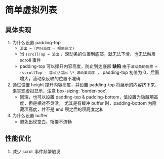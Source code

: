 # 简单虚拟列表

## 具体实现

1. 为什么设置 padding-top
   - `溢出 = (内容高度 - 视窗高度)`
   - 当 `scrollTop = 溢出` ，滚动条的位置到底部，就无法下滑，也无法触发 scroll 事件
   - padding-top 可以撑开内容高度，防止到达底部
     **缺陷**
     由于`滚动条的位置 = (scrollTop - 溢出)/溢出 \* 滚动条高度 `，
     padding-top 初值为 0，后面增大，滚动条反映的位置不准确
2. 通过设置 height 撑开内容高度，并设置 padding-top 将展示的内容挤下来，来实现虚拟显示，注意 box-sizing: 'border-box';
   - 同理，也可以设置 padding-top & padding-bottom，值设置为隐藏项高度，但是相对不灵活，
     尤其是有缓冲 buffer 时，padding-bottom 为隐藏项高度，并不是 end 项之后的项高度之和
3. 为什么设置 buffer
   - 避免出现空白，衔接不流畅

## 性能优化

1. 减少 scroll 事件频繁触发
